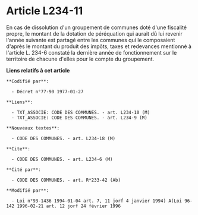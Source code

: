 # Article L234-11

En cas de dissolution d'un groupement de communes doté d'une fiscalité propre, le montant de la dotation de péréquation qui
aurait dû lui revenir l'année suivante est partagé entre les communes qui le composaient d'après le montant du produit des
impôts, taxes et redevances mentionné à l'article L. 234-6 constaté la dernière année de fonctionnement sur le territoire de
chacune d'elles pour le compte du groupement.

**Liens relatifs à cet article**

	**Codifié par**:

	  - Décret n°77-90 1977-01-27

	**Liens**:

	  - TXT_ASSOCIE: CODE DES COMMUNES. - art. L234-10 (M)
	  - TXT_ASSOCIE: CODE DES COMMUNES. - art. L234-9 (M)

	**Nouveaux textes**:

	  - CODE DES COMMUNES. - art. L234-18 (M)

	**Cite**:

	  - CODE DES COMMUNES. - art. L234-6 (M)

	**Cité par**:

	  - CODE DES COMMUNES. - art. R*233-42 (Ab)

	**Modifié par**:

	  - Loi n°93-1436 1994-01-04 art. 7, 11 jorf 4 janvier 1994) A(Loi 96-142 1996-02-21 art. 12 jorf 24 février 1996

